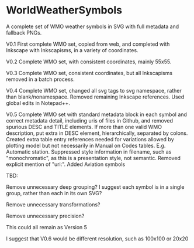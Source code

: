 WorldWeatherSymbols
===================

A complete set of WMO weather symbols in SVG with full metadata and fallback PNGs.

V0.1 First complete WMO set, copied from web, and completed with Inkscape with Inkscapisms, in a variety of coordinates.

V0.2 Complete WMO set, with consistent coordinates, mainly 55x55.

V0.3 Complete WMO set, consistent coordinates, but all Inkscapisms removed in a batch process.

V0.4 Complete WMO set, changed all svg tags to svg namespace, rather than blank/nonamespace. Removed remaining Inkscape references. Used global edits in Notepad++.

V0.5 Complete WMO set with standard metadata block in each symbol and correct metadata detail, including uris of files in Github, and removed spurious DESC and TITLE elements. If more than one valid WMO description, put extra in DESC element, hierarchically, separated by colons. 
Created extra table entry references needed for variations allowed by plotting model but not necessarily in Manual on Codes tables. E.g. Automatic station.
Suppressed style information in filename, such as "monochromatic", as this is a presentation style, not semantic.
Removed explicit mention of "uri:".
Added Aviation symbols

TBD:

Remove unnecessary deep grouping? I suggest each symbol is in a single group, rather than each in its own SVG?

Remove unnecessary transformations?

Remove unnecessary precision?

This could all remain as Version 5

I suggest that V0.6 would be different resolution, such as 100x100 or 20x20

